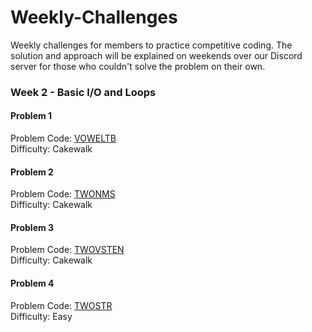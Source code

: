 # Weekly-Challenges
Weekly challenges for members to practice competitive coding. The solution and approach will be explained on weekends over our Discord server for those who couldn't solve the problem on their own.

### Week 2 - Basic I/O and Loops

#### Problem 1  
Problem Code: [VOWELTB](https://www.codechef.com/problems/VOWELTB)    
Difficulty: Cakewalk  
  
#### Problem 2  
Problem Code: [TWONMS](https://www.codechef.com/problems/TWONMS)   
Difficulty: Cakewalk  
  
#### Problem 3  
Problem Code: [TWOVSTEN](https://www.codechef.com/problems/TWOVSTEN)   
Difficulty: Cakewalk  
  
#### Problem 4  
Problem Code: [TWOSTR](https://www.codechef.com/problems/TWOSTR)  
Difficulty: Easy  
